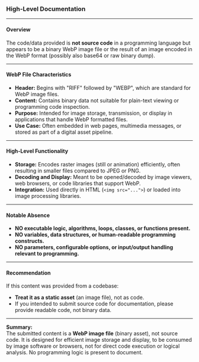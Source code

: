 ### High-Level Documentation

---

#### Overview

The code/data provided is **not source code** in a programming language but appears to be a binary WebP image file or the result of an image encoded in the WebP format (possibly also base64 or raw binary dump).  

---

#### WebP File Characteristics

- **Header:** Begins with "RIFF" followed by "WEBP", which are standard for WebP image files.
- **Content:** Contains binary data not suitable for plain-text viewing or programming code inspection.
- **Purpose:** Intended for image storage, transmission, or display in applications that handle WebP formatted files.
- **Use Case:** Often embedded in web pages, multimedia messages, or stored as part of a digital asset pipeline.

---

#### High-Level Functionality

- **Storage:** Encodes raster images (still or animation) efficiently, often resulting in smaller files compared to JPEG or PNG.
- **Decoding and Display:** Meant to be opened/decoded by image viewers, web browsers, or code libraries that support WebP.
- **Integration:** Used directly in HTML (`<img src="...">`) or loaded into image processing libraries.

---

#### Notable Absence

- **NO executable logic, algorithms, loops, classes, or functions present.**
- **NO variables, data structures, or human-readable programming constructs.**
- **NO parameters, configurable options, or input/output handling relevant to programming.**

---

#### Recommendation

If this content was provided from a codebase:
- **Treat it as a static asset** (an image file), not as code.
- If you intended to submit source code for documentation, please provide readable code, not binary data.

---

**Summary:**  
The submitted content is a **WebP image file** (binary asset), not source code. It is designed for efficient image storage and display, to be consumed by image software or browsers, not for direct code execution or logical analysis. No programming logic is present to document.